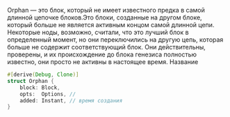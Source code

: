 Orphan — это блок, который не имеет известного предка в самой длинной цепочке блоков.Это блоки, созданные на другом блоке, который больше не является активным концом самой длинной цепи. Некоторые ноды, возможно, считали, что это лучший блок в определенный момент, но они переключились на другую цепь, которая больше не содержит соответствующий блок. Они действительны, проверены, и их происхождение до блока генезиса полностью известно, они просто не активны в настоящее время. Название 

```rust
#[derive(Debug, Clone)]
struct Orphan {
	block: Block,
	opts:  Options, // 
	added: Instant, // время создания
}
```
